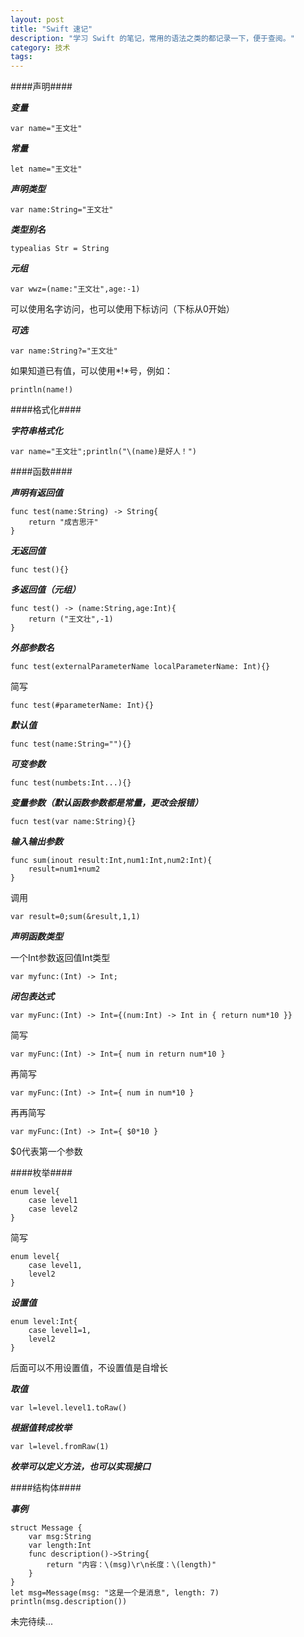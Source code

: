 ```yaml
---
layout: post
title: "Swift 速记"
description: "学习 Swift 的笔记，常用的语法之类的都记录一下，便于查阅。"
category: 技术
tags: 
---
```


####声明####

***变量***

	var name="王文壮"

***常量***

	let name="王文壮"

***声明类型***

	var name:String="王文壮"

***类型别名***

	typealias Str = String

***元组***

	var wwz=(name:"王文壮",age:-1)

可以使用名字访问，也可以使用下标访问（下标从0开始）

***可选***

	var name:String?="王文壮"

如果知道已有值，可以使用*!*号，例如：

	println(name!)

####格式化####

***字符串格式化***

	var name="王文壮";println("\(name)是好人！")

####函数####

***声明有返回值***

	func test(name:String) -> String{
		return "成吉思汗"
	}

***无返回值***

	func test(){}

***多返回值（元组）***

	func test() -> (name:String,age:Int){
		return ("王文壮",-1)
	}

***外部参数名***

	func test(externalParameterName localParameterName: Int){}

简写

	func test(#parameterName: Int){}

***默认值***

	func test(name:String=""){}

***可变参数***

	func test(numbets:Int...){}

***变量参数（默认函数参数都是常量，更改会报错）***

	fucn test(var name:String){}

***输入输出参数***

	func sum(inout result:Int,num1:Int,num2:Int){
		result=num1+num2
	}

调用

	var result=0;sum(&result,1,1)

***声明函数类型***

一个Int参数返回值Int类型

	var myfunc:(Int) -> Int;

***闭包表达式***

	var myFunc:(Int) -> Int={(num:Int) -> Int in { return num*10 }}

简写

	var myFunc:(Int) -> Int={ num in return num*10 }

再简写

	var myFunc:(Int) -> Int={ num in num*10 }

再再简写

	var myFunc:(Int) -> Int={ $0*10 }

$0代表第一个参数

####枚举####

	enum level{
		case level1
		case level2
	}

简写

	enum level{
		case level1,
		level2
	}

***设置值***

	enum level:Int{
		case level1=1,
		level2
	}

后面可以不用设置值，不设置值是自增长

***取值***

	var l=level.level1.toRaw()

***根据值转成枚举***

	var l=level.fromRaw(1)

***枚举可以定义方法，也可以实现接口***

####结构体####

***事例***

	struct Message {
	    var msg:String
	    var length:Int
	    func description()->String{
	        return "内容：\(msg)\r\n长度：\(length)"
	    }
	}
	let msg=Message(msg: "这是一个是消息", length: 7)
	println(msg.description())

未完待续...